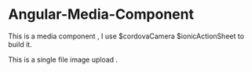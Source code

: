 # Angular-Media-Component
This is a media component , I use $cordovaCamera $ionicActionSheet to build it.

This is a single file image upload .
